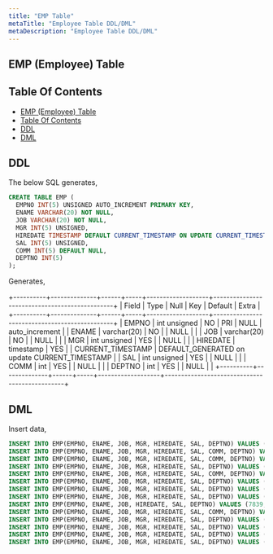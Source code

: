 ```yaml
---
title: "EMP Table"
metaTitle: "Employee Table DDL/DML"
metaDescription: "Employee Table DDL/DML"
---
```


## EMP (Employee) Table

## Table Of Contents

- [EMP (Employee) Table](#emp-employee-table)
- [Table Of Contents](#table-of-contents)
- [DDL](#ddl)
- [DML](#dml)

## DDL

The below SQL generates,

```sql
CREATE TABLE EMP (
  EMPNO INT(5) UNSIGNED AUTO_INCREMENT PRIMARY KEY,
  ENAME VARCHAR(20) NOT NULL,
  JOB VARCHAR(20) NOT NULL,
  MGR INT(5) UNSIGNED,
  HIREDATE TIMESTAMP DEFAULT CURRENT_TIMESTAMP ON UPDATE CURRENT_TIMESTAMP,
  SAL INT(5) UNSIGNED,
  COMM INT(5) DEFAULT NULL,
  DEPTNO INT(5)
);
```

Generates,

+----------+--------------+------+-----+-------------------+-----------------------------------------------+
| Field    | Type         | Null | Key | Default           | Extra                                         |
+----------+--------------+------+-----+-------------------+-----------------------------------------------+
| EMPNO    | int unsigned | NO   | PRI | NULL              | auto_increment                                |
| ENAME    | varchar(20)  | NO   |     | NULL              |                                               |
| JOB      | varchar(20)  | NO   |     | NULL              |                                               |
| MGR      | int unsigned | YES  |     | NULL              |                                               |
| HIREDATE | timestamp    | YES  |     | CURRENT_TIMESTAMP | DEFAULT_GENERATED on update CURRENT_TIMESTAMP |
| SAL      | int unsigned | YES  |     | NULL              |                                               |
| COMM     | int          | YES  |     | NULL              |                                               |
| DEPTNO   | int          | YES  |     | NULL              |                                               |
+----------+--------------+------+-----+-------------------+-----------------------------------------------+

## DML

Insert data,

```sql
INSERT INTO EMP(EMPNO, ENAME, JOB, MGR, HIREDATE, SAL, DEPTNO) VALUES (7369, "Smith", "CLERK", 7982, "2005-12-17", 800, 20);
INSERT INTO EMP(EMPNO, ENAME, JOB, MGR, HIREDATE, SAL, COMM, DEPTNO) VALUES (7499, "ALLEN", "SALESMAN", 7698, "2006-02-20", 1600, 300, 30);
INSERT INTO EMP(EMPNO, ENAME, JOB, MGR, HIREDATE, SAL, COMM, DEPTNO) VALUES (7521, "WARD", "SALESMAN", 7698, "2006-02-22", 1250, 500, 30);
INSERT INTO EMP(EMPNO, ENAME, JOB, MGR, HIREDATE, SAL, DEPTNO) VALUES (7566, "JONES", "MANAGER", 7839, "2006-04-02", 2975, 20);
INSERT INTO EMP(EMPNO, ENAME, JOB, MGR, HIREDATE, SAL, COMM, DEPTNO) VALUES (7654, "MARTIN", "SALESMAN", 7698, "2006-09-28", 1250, 1400, 30);
INSERT INTO EMP(EMPNO, ENAME, JOB, MGR, HIREDATE, SAL, DEPTNO) VALUES (7698, "BLAKE", "MANAGER", 7839, "2006-04-02", 2975, 20);
INSERT INTO EMP(EMPNO, ENAME, JOB, MGR, HIREDATE, SAL, DEPTNO) VALUES (7782, "CLARK", "MANAGER", 7839, "2006-04-02", 2975, 20);
INSERT INTO EMP(EMPNO, ENAME, JOB, MGR, HIREDATE, SAL, DEPTNO) VALUES (7788, "SCOTT", "ANALYST", 7566, "2006-04-02", 2975, 20);
INSERT INTO EMP(EMPNO, ENAME, JOB, HIREDATE, SAL, DEPTNO) VALUES (7839, "KING", "PRESIDENT", "2006-11-17", 5000, 10);
INSERT INTO EMP(EMPNO, ENAME, JOB, MGR, HIREDATE, SAL, COMM, DEPTNO) VALUES (7844, "TURNER", "SALESMAN", 7698, "2006-09-08", 1500, 0, 30);
INSERT INTO EMP(EMPNO, ENAME, JOB, MGR, HIREDATE, SAL, DEPTNO) VALUES (7876, "ADAMS", "CLERK", 7788, "2008-01-12", 1100, 20);
INSERT INTO EMP(EMPNO, ENAME, JOB, MGR, HIREDATE, SAL, DEPTNO) VALUES (7900, "JAMES", "CLERK", 7698, "2006-12-03", 950, 30);
INSERT INTO EMP(EMPNO, ENAME, JOB, MGR, HIREDATE, SAL, DEPTNO) VALUES (7902, "FORD", "ANALYST", 7566, "2006-12-03", 3000, 20);
INSERT INTO EMP(EMPNO, ENAME, JOB, MGR, HIREDATE, SAL, DEPTNO) VALUES (7934, "MILLER", "CLERK", 7782, "2006-01-23", 1300, 10);
```
